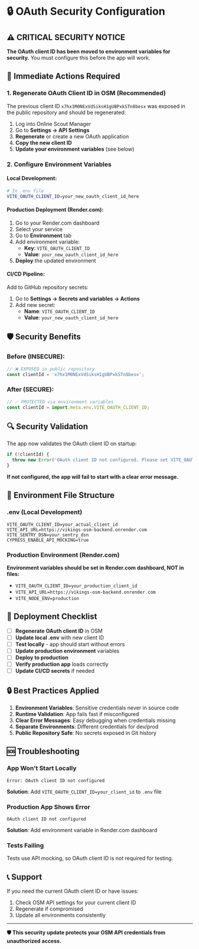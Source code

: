 # 🔒 OAuth Security Configuration

## ⚠️ CRITICAL SECURITY NOTICE

**The OAuth client ID has been moved to environment variables for security.** You must configure this before the app will work.

## 🚨 Immediate Actions Required

### 1. **Regenerate OAuth Client ID in OSM** (Recommended)
The previous client ID `x7hx1M0NExVdSiksH1gUBPxkSTn8besx` was exposed in the public repository and should be regenerated:

1. Log into Online Scout Manager
2. Go to **Settings → API Settings**
3. **Regenerate** or create a new OAuth application
4. **Copy the new client ID**
5. **Update your environment variables** (see below)

### 2. **Configure Environment Variables**

#### **Local Development:**
```bash
# In .env file
VITE_OAUTH_CLIENT_ID=your_new_oauth_client_id_here
```

#### **Production Deployment (Render.com):**
1. Go to your Render.com dashboard
2. Select your service
3. Go to **Environment** tab
4. Add environment variable:
   - **Key**: `VITE_OAUTH_CLIENT_ID`
   - **Value**: `your_new_oauth_client_id_here`
5. **Deploy** the updated environment

#### **CI/CD Pipeline:**
Add to GitHub repository secrets:
1. Go to **Settings → Secrets and variables → Actions**
2. Add new secret:
   - **Name**: `VITE_OAUTH_CLIENT_ID`
   - **Value**: `your_new_oauth_client_id_here`

## 🛡️ Security Benefits

### Before (INSECURE):
```javascript
// ❌ EXPOSED in public repository
const clientId = 'x7hx1M0NExVdSiksH1gUBPxkSTn8besx';
```

### After (SECURE):
```javascript
// ✅ PROTECTED via environment variables
const clientId = import.meta.env.VITE_OAUTH_CLIENT_ID;
```

## 🔍 Security Validation

The app now validates the OAuth client ID on startup:

```javascript
if (!clientId) {
  throw new Error('OAuth client ID not configured. Please set VITE_OAUTH_CLIENT_ID environment variable.');
}
```

**If not configured, the app will fail to start with a clear error message.**

## 📝 Environment File Structure

### **.env** (Local Development)
```env
VITE_OAUTH_CLIENT_ID=your_actual_client_id
VITE_API_URL=https://vikings-osm-backend.onrender.com
VITE_SENTRY_DSN=your_sentry_dsn
CYPRESS_ENABLE_API_MOCKING=true
```

### **Production Environment (Render.com)**
**Environment variables should be set in Render.com dashboard, NOT in files:**
- `VITE_OAUTH_CLIENT_ID=your_production_client_id`
- `VITE_API_URL=https://vikings-osm-backend.onrender.com`  
- `VITE_NODE_ENV=production`

## 🚀 Deployment Checklist

- [ ] **Regenerate OAuth client ID** in OSM
- [ ] **Update local .env** with new client ID
- [ ] **Test locally** - app should start without errors
- [ ] **Update production environment** variables
- [ ] **Deploy to production** 
- [ ] **Verify production app** loads correctly
- [ ] **Update CI/CD secrets** if needed

## 🔒 Best Practices Applied

1. **Environment Variables**: Sensitive credentials never in source code
2. **Runtime Validation**: App fails fast if misconfigured  
3. **Clear Error Messages**: Easy debugging when credentials missing
4. **Separate Environments**: Different credentials for dev/prod
5. **Public Repository Safe**: No secrets exposed in Git history

## 🆘 Troubleshooting

### **App Won't Start Locally**
```
Error: OAuth client ID not configured
```
**Solution**: Add `VITE_OAUTH_CLIENT_ID=your_client_id` to `.env` file

### **Production App Shows Error**
```
OAuth client ID not configured
```
**Solution**: Add environment variable in Render.com dashboard

### **Tests Failing**
Tests use API mocking, so OAuth client ID is not required for testing.

## 📞 Support

If you need the current OAuth client ID or have issues:
1. Check OSM API settings for your current client ID
2. Regenerate if compromised
3. Update all environments consistently

---

**🛡️ This security update protects your OSM API credentials from unauthorized access.**